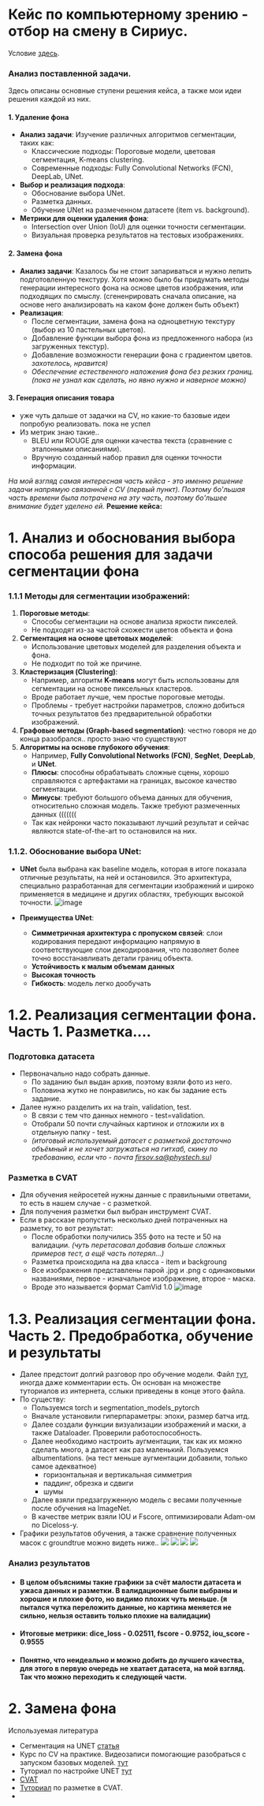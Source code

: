 # Кейс по компьютерному зрению - отбор на смену в Сириус.
Условие [здесь](task.md).

### Анализ поставленной задачи.
Здесь описаны основные ступени решения кейса, а также мои идеи решения каждой из них.

#### 1. **Удаление фона**
   - **Анализ задачи**: Изучение различных алгоритмов сегментации, таких как:
     - Классические подходы: Пороговые модели, цветовая сегментация, K-means clustering.
     - Современные подходы: Fully Convolutional Networks (FCN), DeepLab, UNet.
   - **Выбор и реализация подхода**: 
     - Обоснование выбора UNet.
     - Разметка данных.
     - Обучение UNet на размеченном датасете (item vs. background).
   - **Метрики для оценки удаления фона**:
     - Intersection over Union (IoU) для оценки точности сегментации.
     - Визуальная проверка результатов на тестовых изображениях.

#### 2. **Замена фона**
   - **Анализ задачи**: Казалось бы не стоит запариваться и нужно лепить подготовленную текстуру. Хотя можно было бы придумать методы генерации интересного фона на основе цветов изображения, или подходящих по смыслу. (сгененрировать сначала описание, на основе него анализировать на каком фоне должен быть объект)
   - **Реализация**:
     - После сегментации, замена фона на одноцветную текстуру (выбор из 10 пастельных цветов).
     - Добавление функции выбора фона из предложенного набора (из загруженных текстур).
     - Добавление возможности генерации фона с градиентом цветов. _захотелось, нравится)_ 
     - _Обеспечение естественного наложения фона без резких границ. (пока не узнал как сделать, но явно нужно и наверное можно)_

#### 3. **Генерация описания товара**
  - уже чуть дальше от задачки на CV, но какие-то базовые идеи попробую реализовать. пока не успел
  - Из метрик знаю такие.. 
     - BLEU или ROUGE для оценки качества текста (сравнение с эталонными описаниями).
     - Вручную созданный набор правил для оценки точности информации.

_На мой взгляд самая интересная часть кейса - это именно решение задачи напрямую связанной с CV (первый пункт). Поэтому бо'льшая часть времени была потрачена на эту часть, поэтому бо'льшее внимание будет уделено ей._
**Решение кейса:**

# 1. Анализ и обоснования выбора способа решения для задачи сегментации фона

### 1.1.1 **Методы для сегментации изображений**:
1. **Пороговые методы**:
   - Способы сегментации на основе анализа яркости пикселей.
   - Не подходят из-за частой схожести цветов объекта и фона
2. **Сегментация на основе цветовых моделей**:
   - Использование цветовых моделей для разделения объекта и фона.
   - Не подходит по той же причине.
3. **Кластеризация (Clustering)**:
   - Например, алгоритм **K-means** могут быть использованы для сегментации на основе пиксельных кластеров.
   - Вроде работает лучше, чем простые пороговые методы.
   - Проблемы - требует настройки параметров, сложно добиться точных результатов без предварительной обработки изображений.
4. **Графовые методы (Graph-based segmentation)**: честно говоря не до конца разобрался.. просто знаю что существуют
5. **Алгоритмы на основе глубокого обучения**:
   - Например, **Fully Convolutional Networks (FCN)**, **SegNet**, **DeepLab**, и **UNet**. 
   - **Плюсы**: способны обрабатывать сложные сцены, хорошо справляются с артефактами на границах, высокое качество сегментации.
   - **Минусы**: требуют большого объема данных для обучения, относительно сложная модель. Также требуют размеченных данных (((((((
   - Так как нейронки часто показывают лучший результат и сейчас являются state-of-the-art то остановился на них.

### 1.1.2. **Обоснование выбора UNet**:
- **UNet** была выбрана как baseline модель, которая в итоге показала отличные результаты, на ней и остановился. Это архитектура, специально разработанная для сегментации изображений и широко применяется в медицине и других областях, требующих высокой точности.
![image](https://github.com/user-attachments/assets/da4b51db-6077-4310-86e4-0d2cbd71a9c3)

- **Преимущества UNet**:
  - **Симметричная архитектура с пропуском связей**: слои кодирования передают информацию напрямую в соответствующие слои декодирования, что позволяет более точно восстанавливать детали границ объекта.
  - **Устойчивость к малым объемам данных**
  - **Высокая точность**
  - **Гибкость**: модель легко дообучать

# 1.2. Реализация сегментации фона. Часть 1. Разметка....
### Подготовка датасета
  - Первоначально надо собрать данные.
    - По заданию был выдан архив, поэтому взяли фото из него.
    - Половина жутко не понравились, но как бы задание есть задание.
  - Далее нужно разделить их на train, validation, test.
    - В связи с тем что данных немного - test=validation.
    - Отобрали 50 почти случайных картинок и отложили их в отдельную папку - test. 
    - _(итоговый используемый датасет с разметкой достаточно объёмный и не хочет загружаться на гитхаб, скину по требованию, если что - почта firsov.sa@phystech.su)_
### Разметка в CVAT
  - Для обучения нейросетей нужны данные с правильными ответами, то есть в нашем случае - с разметкой.
  - Для получения разметки был выбран инструмент CVAT.
  - Если в рассказе пропустить несколько дней потраченных на разметку, то вот результат:
    - После обработки получились 355 фото на тесте и 50 на валидации. _(чуть перетасовал добавив больше сложных примеров тест, а ещё часть потерял...)_
    - Разметка происходила на два класса - item и backgroung
    - Все изображения представлены парой .jpg и .png с одинаковыми названиями, первое - изначальное изображение, второе - маска.
    - Вроде это называется формат CamVid 1.0
      ![image](https://github.com/user-attachments/assets/ee59daaf-0458-4938-89f8-2a450e043439)

# 1.3. Реализация сегментации фона. Часть 2. Предобработка, обучение и результаты
  - Далее предстоит долгий разговор про обучение модели. Файл [тут](main_file_segmentation.ipynb), иногда даже комментарии есть. Он основан на множестве туториалов из интернета, сслыки приведены в конце этого файла.
  - По существу:
    - Пользуемся torch и segmentation_models_pytorch
    - Вначале установили гиперпараметры: эпохи, размер батча итд.
    - Далее создали функции визуализации изображений и маски, а также Dataloader. Проверили работоспособность.
    - Далее необходимо настроить аугментации, так как их можно сделать много, а датасет как раз маленький. Пользуемся albumentations. (на тест меньше аугментации добавили, только самое адекватное)
      - горизонтальная и вертикальная симметрия
      - паддинг, обрезка и сдвиги
      - шумы
    - Далее взяли предзагруженную модель с весами полученные после обучения на ImageNet.
    - В качестве метрик взяли IOU и Fscore, оптимизировали Adam-ом по Diceloss-у.
  - Графики результатов обучения, а также сравнение полученных масок с groundtrue можно видеть ниже..
![](pictures/graf_training.png)
![](pictures/mask1.png)
![](pictures/mask2.png)
![](pictures/mask3.png)

### Анализ результатов
  - #### В целом объяснимы такие графики за счёт малости датасета и ужаса данных и разметки. В валидационные были выбраны и хорошие и плохие фото, но видимо плохих чуть меньше. (я пытался чутка переложить данные, но картина меняется не сильно, нельзя оставить только плохие на валидации)
  - #### Итоговые метрики: dice_loss - 0.02511, fscore - 0.9752, iou_score - 0.9555
  - #### Понятно, что неидеально и можно добить до лучшего качества, для этого в первую очередь не хватает датасета, на мой взгляд. Так что можно переходить к следующей части.
# 2. Замена фона




Используемая литература
  - Сегментация на UNET [статья](https://habr.com/ru/articles/746842/)
  - Курс по CV на практике. Видеозаписи помогающие разобраться с запуском базовых моделей. [тут](https://youtube.com/playlist?list=PLou0mfoS85QWscWhcdf7Zl00poc0q7s8c&si=LIPAzgiN7pfLGhC7)
  - Туториал по настройке UNET [тут](https://youtu.be/zpyzBR3MuT0?si=HsGnA2_TD_eUAXhF)
  - [CVAT](https://www.cvat.ai/)
  - [Туториал](https://habr.com/ru/articles/677484/) по разметке в CVAT.
  - 

